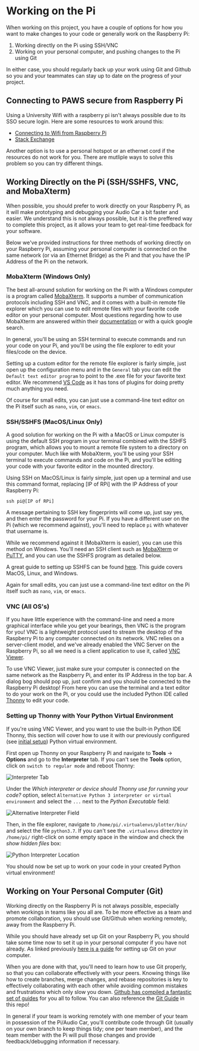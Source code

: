 # Working on the Pi

When working on this project, you have a couple of options for how you want to make changes to your code or generally work on the Raspberry Pi:

1. Working directly on the Pi using SSH/VNC
2. Working on your personal computer, and pushing changes to the Pi using Git

In either case, you should regularly back up your work using Git and Github so you and your teammates can stay up to date on the progress of your project.

## Connecting to PAWS secure from Raspberry Pi
Using a University Wifi with a raspberry pi isn't always possible due to its SSO secure login. Here are some resources to work around this:
- [Connecting to Wifi from Raspberry Pi](https://www.instructables.com/Connect-Raspberry-Pi-to-College-WIFI/)
- [Stack Exchange](https://raspberrypi.stackexchange.com/questions/60492/how-do-i-connect-to-wifi-when-it-is-grayed-out)

Another option is to use a personal hotspot or an ethernet cord if the resources do not work for you. There are mutliple ways to solve this problem so you can try different things.

## Working Directly on the Pi (SSH/SSHFS, VNC, and MobaXterm)

When possible, you should prefer to work directly on your Raspberry Pi, as it will make prototyping and debugging your Audio Car a bit faster and easier. We understand this is not always possible, but it is the preffered way to complete this project, as it allows your team to get real-time feedback for your software.

Below we've provided instructions for three methods of working directly on your Raspberry Pi, assuming your personal computer is connected on the same network (or via an Ethernet Bridge) as the Pi and that you have the IP Address of the Pi on the network.

### MobaXterm (Windows Only)

The best all-around solution for working on the Pi with a Windows computer is a program called [MobaXterm](https://mobaxterm.mobatek.net/). It supports a number of communication protocols including SSH and VNC, and it comes with a built-in remote file explorer which you can use to edit remote files with your favorite code editor on your personal computer. Most questions regarding how to use MobaXterm are answered within their [documentation](https://mobaxterm.mobatek.net/documentation.html) or with a quick google search.

In general, you'll be using an SSH terminal to execute commands and run your code on your Pi, and you'll be using the file explorer to edit your files/code on the device.

Setting up a custom editor for the remote file explorer is fairly simple, just open up the configuration menu and in the `General` tab you can edit the `Default text editor program` to point to the .exe file for your favorite text editor. We recommend [VS Code](https://code.visualstudio.com/) as it has tons of plugins for doing pretty much anything you need.

Of course for small edits, you can just use a command-line text editor on the Pi itself such as `nano`, `vim`, or `emacs`. 

### SSH/SSHFS (MacOS/Linux Only)

A good solution for working on the Pi with a MacOS or Linux computer is using the default SSH program in your terminal combined with the SSHFS program, which allows you to mount a remote file system to a directory on your computer. Much like with MobaXterm, you'll be using your SSH terminal to execute commands and code on the Pi, and you'll be editing your code with your favorite editor in the mounted directory.

Using SSH on MacOS/Linux is fairly simple, just open up a terminal and use this command format, replacing [IP of RPi] with the IP Address of your Raspberry Pi:
```
ssh pi@[IP of RPi]
```
A message pertaining to SSH key fingerprints will come up, just say yes, and then enter the password for your Pi. If you have a different user on the Pi (which we recommend against), you'll need to replace `pi` with whatever that username is.

While we recommend against it (MobaXterm is easier), you can use this method on Windows. You'll need an SSH client such as [MobaXterm](https://mobaxterm.mobatek.net/) or [PuTTY](https://www.putty.org/), and you can use the SSHFS program as detailed below.

A great guide to setting up SSHFS can be found [here](https://www.digitalocean.com/community/tutorials/how-to-use-sshfs-to-mount-remote-file-systems-over-ssh). This guide covers MacOS, Linux, and Windows.

Again for small edits, you can just use a command-line text editor on the Pi itself such as `nano`, `vim`, or `emacs`.

### VNC (All OS's)

If you have little experience with the command-line and need a more graphical interface while you get your bearings, then VNC is the program for you! VNC is a lightweight protocol used to stream the desktop of the Raspberry Pi to any computer connected on its network. VNC relies on a server-client model, and we've already enabled the VNC Server on the Raspberry Pi, so all we need is a client application to use it, called [VNC Viewer](https://www.realvnc.com/en/connect/download/viewer/).

To use VNC Viewer, just make sure your computer is connected on the same network as the Raspberry Pi, and enter its IP Address in the top bar. A dialog bog should pop up, just confirm and you should be connected to the Raspberry Pi desktop! From here you can use the terminal and a text editor to do your work on the Pi, or you could use the included Python IDE called [Thonny](https://thonny.org/) to edit your code.

### Setting up Thonny with Your Python Virtual Environment

If you're using VNC Viewer, and you want to use the built-in Python IDE Thonny, this section will cover how to use it with our previously configured (see [initial setup](./pi_setup.md)) Python virtual environment.

First open up Thonny on your Raspberry Pi and navigate to **Tools** -> **Options** and go to the **Interpreter** tab. If you can't see the **Tools** option, click on `switch to regular mode` and reboot Thonny:

![Interpreter Tab](WOP1.png)

Under the *Which interpreter or device should Thonny use for running your code?* option, select `Alternative Python 3 interpreter or virtual environment` and select the `...` next to the *Python Executable* field:

![Alternative Interpreter Field](WOP2.png)

Then, in the file explorer, navigate to `/home/pi/.virtualenvs/plotter/bin/` and select the file `python3.7`. If you can't see the `.virtualenvs` directory in `/home/pi/` right-click on some empty space in the window and check the *show hidden files* box:

![Python Interpreter Location](WOP3.png)

You should now be set up to work on your code in your created Python virtual environment!

## Working on Your Personal Computer (Git)

Working directly on the Raspberry Pi is not always possible, especially when workings in teams like you all are. To be more effective as a team and promote collaboration, you should use Git/Github when working remotely, away from the Raspberry Pi.

While you should have already set up Git on your Raspberry Pi, you should take some time now to set it up in your personal computer if you have not already. As linked previously [here is a guide](https://docs.github.com/en/free-pro-team@latest/github/getting-started-with-github/set-up-git) for setting up Git on your computer.

When you are done with that, you'll need to learn how to use Git properly, so that you can collaborate effectively with your peers. Knowing things like how to create branches, merge changes, and rebase repositories is key to effectively collaborating with each other while avoiding common mistakes and frustrations which only slow you down. [Github has compiled a fantastic set of guides](https://guides.github.com/) for you all to follow. You can also reference the [Git Guide]() in this repo!

In general if your team is working remotely with one member of your team in possession of the Pi/Audio Car, you'll contribute code through Git (usually on your own branch to keep things tidy; one per team member), and the team member with the Pi will pull those changes and provide feedback/debugging information if necessary.
